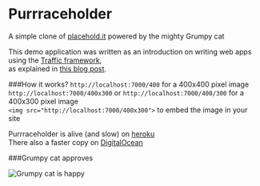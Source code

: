 Purrraceholder
=============

A simple clone of [placehold.it](http://placehold.it) powered by the mighty Grumpy cat  

This demo application was written as an introduction on writing web apps using the [Traffic framework](https://github.com/pilu/traffic),   
as explained in [this blog post](http://dev.mikamai.com/post/68453619468/building-web-apps-with-traffic-the-go-micro-framework).

###How it works?
`http://localhost:7000/400` for a 400x400 pixel image  
`http://localhost:7000/400x300` or `http://localhost:7000/400/300` for a 400x300 pixel image    
`<img src="http://localhost:7000/400x300">` to embed the image in your site

Purrraceholder is alive (and slow) on [heroku](http://purrraceholder.herokuapp.com)  
There also a faster copy on [DigitalOcean](http://purrraceholder.pheeco.it)

###Grumpy cat approves

![Grumpy cat is happy](https://raw.github.com/wstucco/purrraceholder/master/assets/images/grumpy.jpg)

